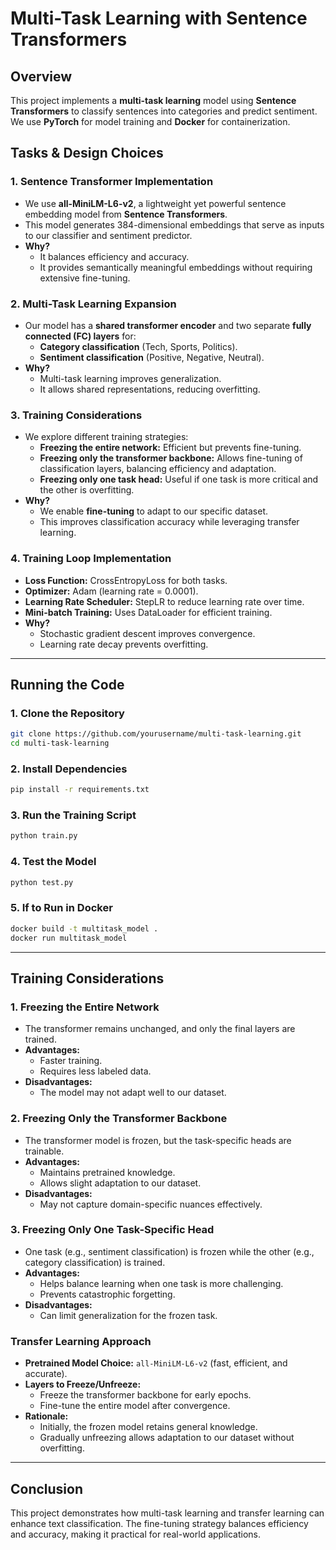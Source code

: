 # **Multi-Task Learning with Sentence Transformers**  

## **Overview**  
This project implements a **multi-task learning** model using **Sentence Transformers** to classify sentences into categories and predict sentiment. We use **PyTorch** for model training and **Docker** for containerization.  

## **Tasks & Design Choices**  

### **1. Sentence Transformer Implementation**  
- We use **all-MiniLM-L6-v2**, a lightweight yet powerful sentence embedding model from **Sentence Transformers**.  
- This model generates 384-dimensional embeddings that serve as inputs to our classifier and sentiment predictor.  
- **Why?**  
  - It balances efficiency and accuracy.  
  - It provides semantically meaningful embeddings without requiring extensive fine-tuning.  

### **2. Multi-Task Learning Expansion**  
- Our model has a **shared transformer encoder** and two separate **fully connected (FC) layers** for:  
  - **Category classification** (Tech, Sports, Politics).  
  - **Sentiment classification** (Positive, Negative, Neutral).  
- **Why?**  
  - Multi-task learning improves generalization.  
  - It allows shared representations, reducing overfitting.  

### **3. Training Considerations**  
- We explore different training strategies:  
  - **Freezing the entire network:** Efficient but prevents fine-tuning.  
  - **Freezing only the transformer backbone:** Allows fine-tuning of classification layers, balancing efficiency and adaptation.  
  - **Freezing only one task head:** Useful if one task is more critical and the other is overfitting.  
- **Why?**  
  - We enable **fine-tuning** to adapt to our specific dataset.  
  - This improves classification accuracy while leveraging transfer learning.  

### **4. Training Loop Implementation**  
- **Loss Function:** CrossEntropyLoss for both tasks.  
- **Optimizer:** Adam (learning rate = 0.0001).  
- **Learning Rate Scheduler:** StepLR to reduce learning rate over time.  
- **Mini-batch Training:** Uses DataLoader for efficient training.  
- **Why?**  
  - Stochastic gradient descent improves convergence.  
  - Learning rate decay prevents overfitting.  

---

## **Running the Code**  

### **1. Clone the Repository**  
```bash
git clone https://github.com/yourusername/multi-task-learning.git
cd multi-task-learning
```

### **2. Install Dependencies**  
```bash
pip install -r requirements.txt
```

### **3. Run the Training Script**  
```bash
python train.py
```

### **4. Test the Model**  
```bash
python test.py
```

### **5. If to Run in Docker**  
```bash
docker build -t multitask_model .
docker run multitask_model
```

---

## **Training Considerations**  

### **1. Freezing the Entire Network**  
- The transformer remains unchanged, and only the final layers are trained.  
- **Advantages:**  
  - Faster training.  
  - Requires less labeled data.  
- **Disadvantages:**  
  - The model may not adapt well to our dataset.  

### **2. Freezing Only the Transformer Backbone**  
- The transformer model is frozen, but the task-specific heads are trainable.  
- **Advantages:**  
  - Maintains pretrained knowledge.  
  - Allows slight adaptation to our dataset.  
- **Disadvantages:**  
  - May not capture domain-specific nuances effectively.  

### **3. Freezing Only One Task-Specific Head**  
- One task (e.g., sentiment classification) is frozen while the other (e.g., category classification) is trained.  
- **Advantages:**  
  - Helps balance learning when one task is more challenging.  
  - Prevents catastrophic forgetting.  
- **Disadvantages:**  
  - Can limit generalization for the frozen task.  

### **Transfer Learning Approach**  
- **Pretrained Model Choice:** `all-MiniLM-L6-v2` (fast, efficient, and accurate).  
- **Layers to Freeze/Unfreeze:**  
  - Freeze the transformer backbone for early epochs.  
  - Fine-tune the entire model after convergence.  
- **Rationale:**  
  - Initially, the frozen model retains general knowledge.  
  - Gradually unfreezing allows adaptation to our dataset without overfitting.  

---

## **Conclusion**  
This project demonstrates how multi-task learning and transfer learning can enhance text classification. The fine-tuning strategy balances efficiency and accuracy, making it practical for real-world applications.
